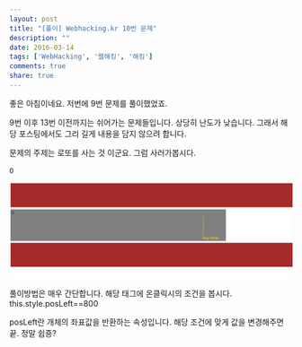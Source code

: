```yaml
---
layout: post
title: "[풀이] Webhacking.kr 10번 문제"
description: ""
date: 2016-03-14
tags: ['WebHacking', '웹해킹', '해킹']
comments: true
share: true
---
```


좋은 아침이네요. 저번에 9번 문제를 풀이했었죠.

9번 이후 13번 이전까지는 쉬어가는 문제들입니다. 상당히 난도가 낮습니다. 그래서 해당 포스팅에서도 그리 길게 내용을 담지 않으려 합니다.

문제의 주제는 로또를 사는 것 이군요. 그럼 사러가봅시다.

  

    O

  

![](/assets/images/posts/521/264D384556E6155C0E0C45.PNG)

풀이방법은 매우 간단합니다. 해당 태그에 온클릭시의 조건을 봅시다. this.style.posLeft==800

posLeft란 개체의 좌표값을 반환하는 속성입니다. 해당 조건에 맞게 값을 변경해주면 끝. 정말 쉽죵?

  

  

  

